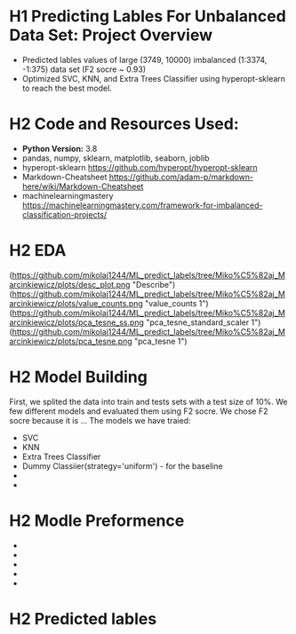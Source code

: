 # H1 Predicting Lables For Unbalanced Data Set: Project Overview
* Predicted lables values of large (3749, 10000) imbalanced (1:3374, -1:375) data set (F2 socre ~ 0.93)
* Optimized SVC, KNN, and Extra Trees Classifier using hyperopt-sklearn to reach the best model.
# H2 Code and Resources Used:
* **Python Version:** 3.8
* pandas, numpy, sklearn, matplotlib, seaborn, joblib
* hyperopt-sklearn https://github.com/hyperopt/hyperopt-sklearn
* Markdown-Cheatsheet https://github.com/adam-p/markdown-here/wiki/Markdown-Cheatsheet
* machinelearningmastery https://machinelearningmastery.com/framework-for-imbalanced-classification-projects/
# H2 EDA

(https://github.com/mikolaj1244/ML_predict_labels/tree/Miko%C5%82aj_Marcinkiewicz/plots/desc_plot.png "Describe")
(https://github.com/mikolaj1244/ML_predict_labels/tree/Miko%C5%82aj_Marcinkiewicz/plots/value_counts.png "value_counts 1") (https://github.com/mikolaj1244/ML_predict_labels/tree/Miko%C5%82aj_Marcinkiewicz/plots/pca_tesne_ss.png  "pca_tesne_standard_scaler 1")
(https://github.com/mikolaj1244/ML_predict_labels/tree/Miko%C5%82aj_Marcinkiewicz/plots/pca_tesne.png  "pca_tesne 1")


# H2 Model Building
First, we splited the data into train and tests sets with a test size of 10%.
We few different models and evaluated them using F2 socre. We chose F2 socre because it is ...
The models we have traied:
* SVC
* KNN
* Extra Trees Classifier
* Dummy Classiier(strategy='uniform') - for the baseline
*
*

# H2 Modle Preformence
* 
*
*
*
*
# H2 Predicted lables 
